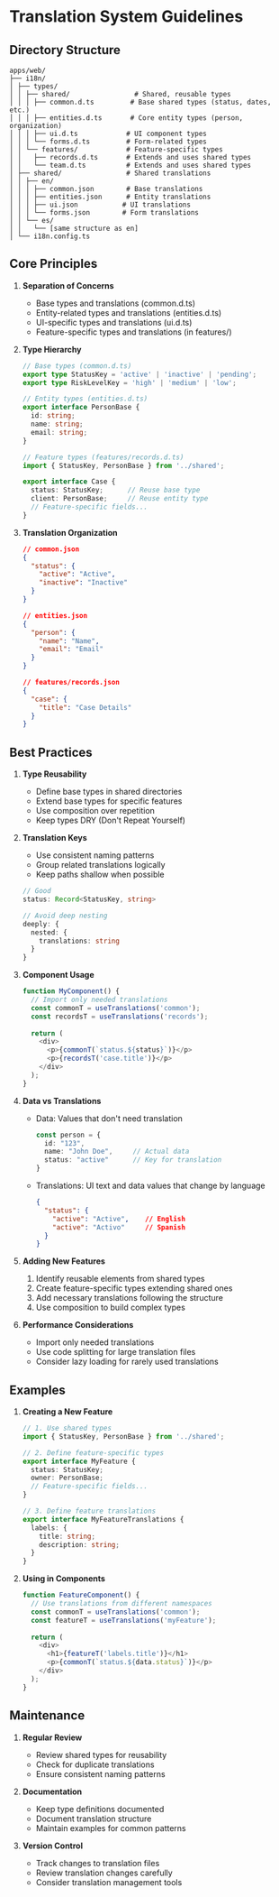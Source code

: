 # Translation System Guidelines

## Directory Structure

```
apps/web/
├── i18n/
│ ├── types/
│ │ ├── shared/                # Shared, reusable types
│ │ │ ├── common.d.ts         # Base shared types (status, dates, etc.)
│ │ │ ├── entities.d.ts       # Core entity types (person, organization)
│ │ │ ├── ui.d.ts            # UI component types
│ │ │ └── forms.d.ts         # Form-related types
│ │ └── features/            # Feature-specific types
│ │   ├── records.d.ts       # Extends and uses shared types
│ │   └── team.d.ts          # Extends and uses shared types
│ ├── shared/                # Shared translations
│ │ ├── en/
│ │ │ ├── common.json        # Base translations
│ │ │ ├── entities.json      # Entity translations
│ │ │ ├── ui.json           # UI translations
│ │ │ └── forms.json        # Form translations
│ │ └── es/
│ │   └── [same structure as en]
│ └── i18n.config.ts
```

## Core Principles

1. **Separation of Concerns**
   - Base types and translations (common.d.ts)
   - Entity-related types and translations (entities.d.ts)
   - UI-specific types and translations (ui.d.ts)
   - Feature-specific types and translations (in features/)

2. **Type Hierarchy**
   ```typescript
   // Base types (common.d.ts)
   export type StatusKey = 'active' | 'inactive' | 'pending';
   export type RiskLevelKey = 'high' | 'medium' | 'low';
   
   // Entity types (entities.d.ts)
   export interface PersonBase {
     id: string;
     name: string;
     email: string;
   }
   
   // Feature types (features/records.d.ts)
   import { StatusKey, PersonBase } from '../shared';
   
   export interface Case {
     status: StatusKey;      // Reuse base type
     client: PersonBase;     // Reuse entity type
     // Feature-specific fields...
   }
   ```

3. **Translation Organization**
   ```json
   // common.json
   {
     "status": {
       "active": "Active",
       "inactive": "Inactive"
     }
   }
   
   // entities.json
   {
     "person": {
       "name": "Name",
       "email": "Email"
     }
   }
   
   // features/records.json
   {
     "case": {
       "title": "Case Details"
     }
   }
   ```

## Best Practices

1. **Type Reusability**
   - Define base types in shared directories
   - Extend base types for specific features
   - Use composition over repetition
   - Keep types DRY (Don't Repeat Yourself)

2. **Translation Keys**
   - Use consistent naming patterns
   - Group related translations logically
   - Keep paths shallow when possible
   ```typescript
   // Good
   status: Record<StatusKey, string>
   
   // Avoid deep nesting
   deeply: {
     nested: {
       translations: string
     }
   }
   ```

3. **Component Usage**
   ```typescript
   function MyComponent() {
     // Import only needed translations
     const commonT = useTranslations('common');
     const recordsT = useTranslations('records');
     
     return (
       <div>
         <p>{commonT(`status.${status}`)}</p>
         <p>{recordsT('case.title')}</p>
       </div>
     );
   }
   ```

4. **Data vs Translations**
   - Data: Values that don't need translation
     ```typescript
     const person = {
       id: "123",
       name: "John Doe",     // Actual data
       status: "active"      // Key for translation
     }
     ```
   - Translations: UI text and data values that change by language
     ```json
     {
       "status": {
         "active": "Active",    // English
         "active": "Activo"     // Spanish
       }
     }
     ```

5. **Adding New Features**
   1. Identify reusable elements from shared types
   2. Create feature-specific types extending shared ones
   3. Add necessary translations following the structure
   4. Use composition to build complex types

6. **Performance Considerations**
   - Import only needed translations
   - Use code splitting for large translation files
   - Consider lazy loading for rarely used translations

## Examples

1. **Creating a New Feature**
   ```typescript
   // 1. Use shared types
   import { StatusKey, PersonBase } from '../shared';
   
   // 2. Define feature-specific types
   export interface MyFeature {
     status: StatusKey;
     owner: PersonBase;
     // Feature-specific fields...
   }
   
   // 3. Define feature translations
   export interface MyFeatureTranslations {
     labels: {
       title: string;
       description: string;
     }
   }
   ```

2. **Using in Components**
   ```typescript
   function FeatureComponent() {
     // Use translations from different namespaces
     const commonT = useTranslations('common');
     const featureT = useTranslations('myFeature');
     
     return (
       <div>
         <h1>{featureT('labels.title')}</h1>
         <p>{commonT(`status.${data.status}`)}</p>
       </div>
     );
   }
   ```

## Maintenance

1. **Regular Review**
   - Review shared types for reusability
   - Check for duplicate translations
   - Ensure consistent naming patterns

2. **Documentation**
   - Keep type definitions documented
   - Document translation structure
   - Maintain examples for common patterns

3. **Version Control**
   - Track changes to translation files
   - Review translation changes carefully
   - Consider translation management tools